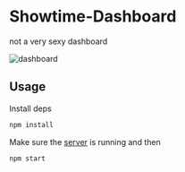 # Showtime-Dashboard

not a very sexy dashboard

![dashboard](https://i.gyazo.com/8117094e65f685066fa066263837b292.png)


## Usage
Install deps
```bash
npm install
```

Make sure the [server](https://github.com/zweicoder/Singhealth-No-Show/blob/master/server/) is running and then
```bash
npm start
```
